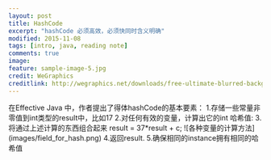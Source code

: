 ```yaml
---
layout: post
title: HashCode 
excerpt: "hashCode 必须高效，必须快同时含义明确"
modified: 2015-11-08
tags: [intro, java, reading note]
comments: true
image:
feature: sample-image-5.jpg
credit: WeGraphics
creditlink: http://wegraphics.net/downloads/free-ultimate-blurred-background-pack/
---
```


在Effective Java 中，作者提出了得体hashCode的基本要素：
1.存储一些常量非零值到int类型的result中，比如17
2.对任何有效的变量，计算出它的int 哈希值:
3.将通过上述计算的东西组合起来 result = 37*result + c;
![各种变量的计算方法] (images/field_for_hash.png)
4.返回result.
5.确保相同的instance拥有相同的哈希值
